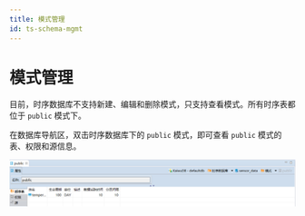 ```yaml
---
title: 模式管理
id: ts-schema-mgmt
---
```


# 模式管理

目前，时序数据库不支持新建、编辑和删除模式，只支持查看模式。所有时序表都位于 `public` 模式下。

在数据库导航区，双击时序数据库下的 `public` 模式，即可查看 `public` 模式的表、权限和源信息。

![](../../static/kdc/ts-schema.png)
